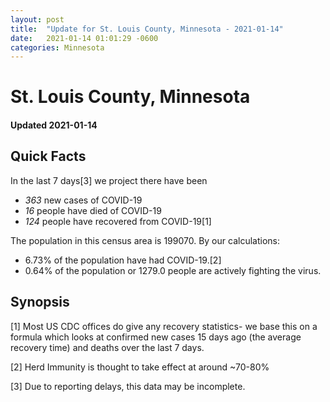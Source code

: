 ```yaml
---
layout: post
title:  "Update for St. Louis County, Minnesota - 2021-01-14"
date:   2021-01-14 01:01:29 -0600
categories: Minnesota
---
```


# St. Louis County, Minnesota
#### Updated 2021-01-14

## Quick Facts

In the last 7 days[3] we project there have been
- *363* new cases of COVID-19
- *16* people have died of COVID-19
- *124* people have recovered from COVID-19[1]

The population in this census area is 199070. By our calculations:
- 6.73% of the population have had COVID-19.[2]
- 0.64% of the population or 1279.0 people are actively fighting the virus.

## Synopsis




[1] Most US CDC offices do give any recovery statistics- we base this on a formula which looks at confirmed new cases
15 days ago (the average recovery time) and deaths over the last 7 days.

[2] Herd Immunity is thought to take effect at around ~70-80%

[3] Due to reporting delays, this data may be incomplete.
 
    